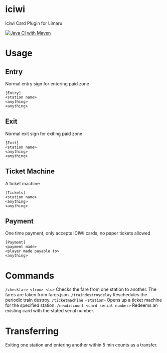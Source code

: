 # iciwi
Iciwi Card Plugin for Limaru

[![Java CI with Maven](https://github.com/Mineshafter61/iciwi/actions/workflows/IciwiBuild.yml/badge.svg)](https://github.com/Mineshafter61/iciwi/actions/workflows/IciwiBuild.yml)

# Usage
## Entry
Normal entry sign for entering paid zone
```
[Entry]
<station name>
<anything>
<anything>
```
## Exit
Normal exit sign for exiting paid zone
```
[Exit]
<station name>
<anything>
<anything>
```
## Ticket Machine
A ticket machine
```
[Tickets]
<station name>
<anything>
<anything>
```
## Payment
One time payment, only accepts ICIWI cards, no paper tickets allowed
```
[Payment]
<payment made>
<player made payable to>
<anything>
```
# Commands
`/checkfare <from> <to>` Checks the fare from one station to another. The fares are taken from fares.json.
`/traindestroydelay` Reschedules the periodic train destroy.
`/ticketmachine <station>` Opens up a ticket machine for the specified station.
`/newdiscount <card serial number>` Redeems an existing card with the stated serial number.

# Transferring
Exiting one station and entering another within 5 min counts as a transfer.